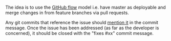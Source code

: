 The idea is to use the [GitHub flow](http://scottchacon.com/2011/08/31/github-flow.html) model i.e. have master as deployable and merge changes in from feature branches via pull requests.

Any git commits that reference the issue should [mention it](https://github.com/blog/831-issues-2-0-the-next-generation) in the commit message. Once the issue has been addressed (as far as the developer is concerned), it should be closed with the "fixes #xx" commit message.
